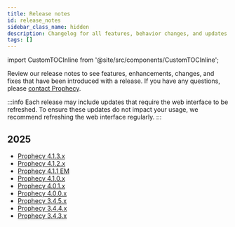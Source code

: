 ```yaml
---
title: Release notes
id: release_notes
sidebar_class_name: hidden
description: Changelog for all features, behavior changes, and updates
tags: []
---
```


import CustomTOCInline from '@site/src/components/CustomTOCInline';

Review our release notes to see features, enhancements, changes, and fixes that have been introduced with a release. If you have any questions, please [contact Prophecy](mailto:contact.us@Prophecy.io).

:::info
Each release may include updates that require the web interface to be refreshed.
To ensure these updates do not impact your usage, we recommend refreshing the web interface regularly.
:::

## 2025

- [Prophecy 4.1.3.x](/release_notes/2025/4-1-3)
- [Prophecy 4.1.2.x](/release_notes/2025/4-1-2)
- [Prophecy 4.1.1 EM](/release_notes/2025/4-1-1)
- [Prophecy 4.1.0.x](/release_notes/2025/4-1-0)
- [Prophecy 4.0.1.x](/release_notes/2025/4-0-1)
- [Prophecy 4.0.0.x](/release_notes/2025/4-0-0)
- [Prophecy 3.4.5.x](/release_notes/2025/3-4-5)
- [Prophecy 3.4.4.x](/release_notes/2025/3-4-4)
- [Prophecy 3.4.3.x](/release_notes/2025/3-4-3)
